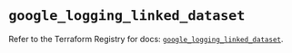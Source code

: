 # `google_logging_linked_dataset`

Refer to the Terraform Registry for docs: [`google_logging_linked_dataset`](https://registry.terraform.io/providers/hashicorp/google-beta/5.37.0/docs/resources/google_logging_linked_dataset).

